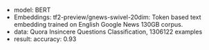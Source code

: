 - model: BERT
- Embeddings: tf2-preview/gnews-swivel-20dim: Token based text embedding trained on English Google News 130GB corpus.
- data: Quora Insincere Questions Classification, 1306122 examples
- result: accuracy: 0.93
